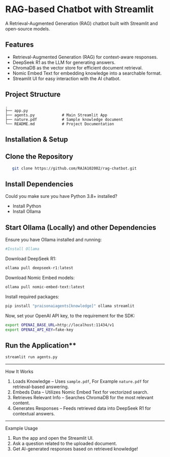 # RAG-based Chatbot with Streamlit

A Retrieval-Augmented Generation (RAG) chatbot built with Streamlit and open-source models.

## Features
- Retrieval-Augmented Generation (RAG) for context-aware responses.
- DeepSeek R1 as the LLM for generating answers.
- ChromaDB as the vector store for efficient document retrieval.
- Nomic Embed Text for embedding knowledge into a searchable format.
- Streamlit UI for easy interaction with the AI chatbot.

## Project Structure
```
.
├── app.py
├── agents.py            # Main Streamlit App
├── nature.pdf           # Sample knowledge document
└── README.md            # Project Documentation
```

## Installation & Setup

## Clone the Repository
```bash
   git clone https://github.com/RAJA102002/rag-chatbot.git
```
##  Install Dependencies
Could you make sure you have Python 3.8+ installed?
- Install Python
- Install Ollama

## Start Ollama (Locally) and other Dependencies
Ensure you have Ollama installed and running:
```bash
#Install Ollama
```

Download DeepSeek R1:
```bash
ollama pull deepseek-r1:latest
```

Download Nomic Embed models:
```bash
ollama pull nomic-embed-text:latest
```

Install required packages:
```bash
pip install "praisonaiagents[knowledge]" ollama streamlit
```

Now, set your OpenAI API key, to the requirement for the SDK:
```bash
export OPENAI_BASE_URL=http://localhost:11434/v1
export OPENAI_API_KEY=fake-key
```

## Run the Application**
```bash
streamlit run agents.py
```

---

How It Works
1. Loads Knowledge – Uses `sample.pdf`, For Example `nature.pdf` for retrieval-based answering.
2. Embeds Data – Utilizes Nomic Embed Text for vectorized search.
3. Retrieves Relevant Info – Searches ChromaDB for the most relevant content.
4. Generates Responses – Feeds retrieved data into DeepSeek R1 for contextual answers.

---
Example Usage
1. Run the app and open the Streamlit UI.
2. Ask a question related to the uploaded document.
3. Get AI-generated responses based on retrieved knowledge!

